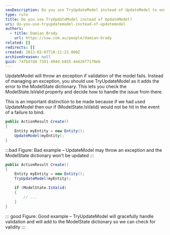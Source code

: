 ```yaml
---
seoDescription: Do you use TryUpdateModel instead of UpdateModel to ensure validation and model binding succeed without throwing exceptions.
type: rule
title: Do you use TryUpdateModel instead of UpdateModel?
uri: do-you-use-tryupdatemodel-instead-of-updatemodel
authors:
  - title: Damian Brady
    url: https://ssw.com.au/people/damian-brady
related: []
redirects: []
created: 2013-03-07T18:11:22.000Z
archivedreason: null
guid: 74fbd7d4-7391-494d-b855-44426f7170eb
---
```


UpdateModel will throw an exception if validation of the model fails. Instead of managing an exception, you should use TryUpdateModel as it adds the error to the ModelState dictionary. This lets you check the ModelState.IsValid property and decide how to handle the issue from there.

This is an important distinction to be made because if we had used UpdateModel then our if (ModelState.IsValid) would not be hit in the event of a failure to bind.

<!--endintro-->

```cs
public ActionResult Create()
{
    Entity myEntity = new Entity();
    UpdateModel(myEntity);
}
```

:::bad
Figure: Bad example – UpdateModel may throw an exception and the ModelState dictionary won’t be updated
:::

```cs
public ActionResult Create()
{
    Entity myEntity = new Entity();
    TryUpdateModel(myEntity);

    if (ModelState.IsValid)
    {
        // ...
    }
}
```

::: good
Figure: Good example – TryUpdateModel will gracefully handle validation and will add to the ModelState dictionary so we can check for validity
:::
